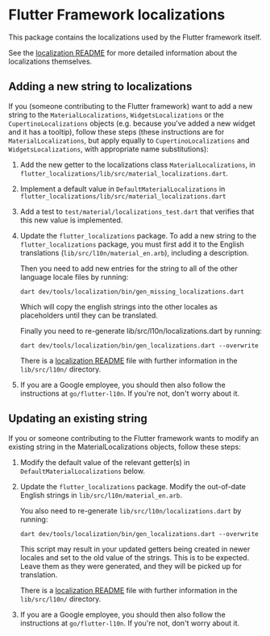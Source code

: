 # Flutter Framework localizations

This package contains the localizations used by the Flutter framework
itself.

See the [localization README](./lib/src/README.md) for more detailed
information about the localizations themselves.

## Adding a new string to localizations

If you (someone contributing to the Flutter framework) want to add a new
string to the `MaterialLocalizations`, `WidgetsLocalizations` or the
`CupertinoLocalizations` objects (e.g. because you've added a new widget
and it has a tooltip), follow these steps (these instructions are for
`MaterialLocalizations`, but apply equally to `CupertinoLocalizations`
and `WidgetsLocalizations`, with appropriate name substitutions):

1. Add the new getter to the localizations class `MaterialLocalizations`,
   in `flutter_localizations/lib/src/material_localizations.dart`.

2. Implement a default value in `DefaultMaterialLocalizations` in
   `flutter_localizations/lib/src/material_localizations.dart`

3. Add a test to `test/material/localizations_test.dart` that verifies that
   this new value is implemented.

4. Update the `flutter_localizations` package. To add a new string to the
   `flutter_localizations` package, you must first add it to the English
   translations (`lib/src/l10n/material_en.arb`), including a description.

   Then you need to add new entries for the string to all of the other
   language locale files by running:
   ```
   dart dev/tools/localization/bin/gen_missing_localizations.dart
   ```
   Which will copy the english strings into the other locales as placeholders
   until they can be translated.

   Finally you need to re-generate lib/src/l10n/localizations.dart by running:
   ```
   dart dev/tools/localization/bin/gen_localizations.dart --overwrite
   ```

   There is a [localization README](./lib/src/README.md) file with further
   information in the `lib/src/l10n/` directory.

5. If you are a Google employee, you should then also follow the instructions
   at `go/flutter-l10n`. If you're not, don't worry about it.

## Updating an existing string

If you or someone contributing to the Flutter framework wants to modify an
existing string in the MaterialLocalizations objects, follow these steps:

1. Modify the default value of the relevant getter(s) in
   `DefaultMaterialLocalizations` below.

2. Update the `flutter_localizations` package. Modify the out-of-date English
   strings in `lib/src/l10n/material_en.arb`.

   You also need to re-generate `lib/src/l10n/localizations.dart` by running:
   ```
   dart dev/tools/localization/bin/gen_localizations.dart --overwrite
   ```

   This script may result in your updated getters being created in newer
   locales and set to the old value of the strings. This is to be expected.
   Leave them as they were generated, and they will be picked up for
   translation.

   There is a [localization README](./lib/src/README.md) file with further
   information in the `lib/src/l10n/` directory.

3. If you are a Google employee, you should then also follow the instructions
   at `go/flutter-l10n`. If you're not, don't worry about it.
